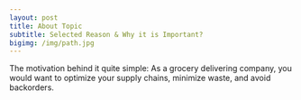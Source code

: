 ```yaml
---
layout: post
title: About Topic
subtitle: Selected Reason & Why it is Important?
bigimg: /img/path.jpg
---
```


The motivation behind it quite simple: 
As a grocery delivering company, you would want to optimize your supply chains, minimize waste, and avoid backorders.
